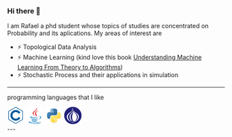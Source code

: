 ### Hi there 👋

<!--
**rafaelpcarneiro/rafaelpcarneiro** is a ✨ _special_ ✨ repository because its `README.md` (this file) appears on your GitHub profile.

Here are some ideas to get you started:

- 🔭 I’m currently working on ...
- 🌱 I’m currently learning ...
- 👯 I’m looking to collaborate on ...
- 🤔 I’m looking for help with ...
- 💬 Ask me about ...
- 📫 How to reach me: ...
- 😄 Pronouns: ...
- ⚡ Fun fact: ...
-->

I am Rafael a phd student whose topics of studies are concentrated on Probability and its aplications.
My areas of interest are 
+ ⚡ Topological Data Analysis
+ ⚡ Machine Learning (kind love this book [Understanding Machine Learning
From Theory to Algorithms](https://www.cambridge.org/core/books/understanding-machine-learning/3059695661405D25673058E43C8BE2A6))
+ ⚡ Stochastic Process and their applications in simulation

---
programming languages that I like
<div>
<img src="https://github.com/devicons/devicon/blob/master/icons/c/c-line.svg" width="40" height="40"/>
<img src="https://github.com/devicons/devicon/blob/master/icons/java/java-original.svg" width="40" height="40" />
<img src="https://github.com/devicons/devicon/blob/master/icons/python/python-original.svg" width="40" height="40" />
<img src="https://github.com/devicons/devicon/blob/master/icons/perl/perl-original.svg" width="40" height="40" />
</div>
---

